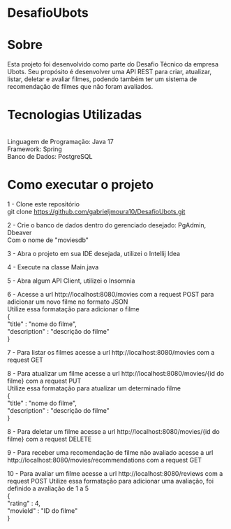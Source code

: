 # DesafioUbots

# Sobre
Esta projeto foi desenvolvido como parte do Desafio Técnico da empresa Ubots. Seu propósito é desenvolver uma API REST para criar, atualizar, listar, deletar e avaliar filmes, podendo também ter um sistema de recomendação de filmes que não foram avaliados.

# Tecnologias Utilizadas
<br/>Linguagem de Programação: Java 17
<br/>Framework: Spring
<br/>Banco de Dados: PostgreSQL

# Como executar o projeto
1 - Clone este repositório
<br/>
git clone https://github.com/gabrieljmoura10/DesafioUbots.git


2 - Crie o banco de dados dentro do gerenciado desejado: PgAdmin, Dbeaver
<br/>Com o nome de "moviesdb"

3 - Abra o projeto em sua IDE desejada, utilizei o Intellij Idea

4 - Execute na classe Main.java

5 - Abra algum API Client, utilizei o Insomnia 

6 - Acesse a url http://localhost:8080/movies com a request POST para adicionar um novo filme no formato JSON
<br/>Utilize essa formatação para adicionar o filme
<br/>{
  <br/>"title" : "nome do filme",
  <br/>"description" : "descrição do filme"
<br/>}


7 - Para listar os filmes acesse a url http://localhost:8080/movies com a request GET

8 - Para atualizar um filme acesse a url http://localhost:8080/movies/{id do filme} com a request PUT
<br/>Utilize essa formatação para atualizar um determinado filme
<br/>{
  <br/>"title" : "nome do filme",
  <br/>"description" : "descrição do filme"
<br/>}


8 - Para deletar um filme acesse a url http://localhost:8080/movies/{id do filme} com a request DELETE

9 - Para receber uma recomendação de filme não avaliado acesse a url http://localhost:8080/movies/recommendations com a request GET

10 - Para avaliar um filme acesse a url  http://localhost:8080/reviews com a request POST
Utilize essa formatação para adicionar uma avaliação, foi definido a avaliação de 1 a 5
<br/>{
  <br/>"rating" : 4,
  <br/>"movieId" : "ID do filme"
<br/>}

